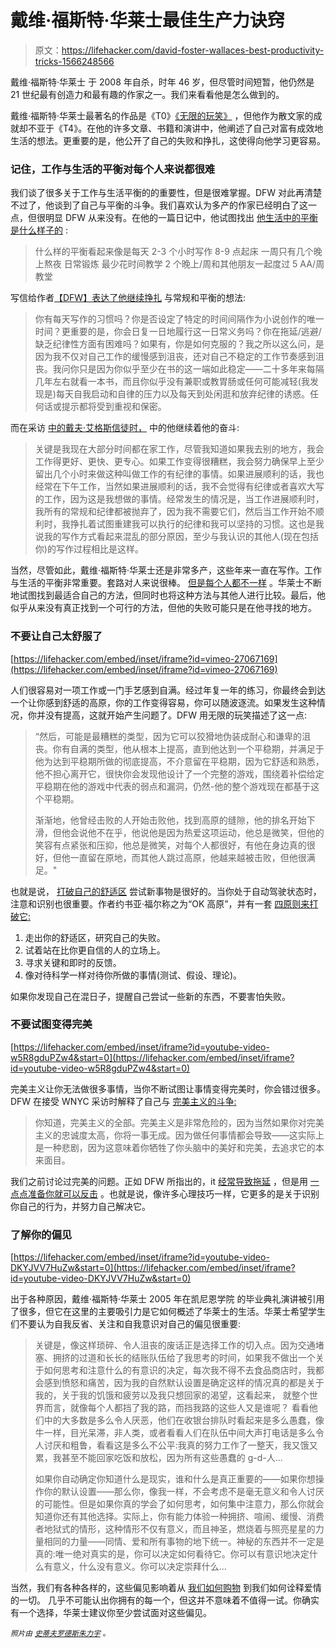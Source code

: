 # 戴维·福斯特·华莱士最佳生产力诀窍

> 原文：<https://lifehacker.com/david-foster-wallaces-best-productivity-tricks-1566248566>

戴维·福斯特·华莱士 于 2008 年自杀，时年 46 岁，但尽管时间短暂，他仍然是 21 世纪最有创造力和最有趣的作家之一。我们来看看他是怎么做到的。



戴维·福斯特·华莱士最著名的作品是《T0》[《无限的玩笑》](http://www.amazon.com/Infinite-Jest-David-Foster-Wallace-ebook/dp/B000S1M9LY/ref=la_B000APPJ3S_1_1?asc_campaign=InlineText&asc_refurl=https://lifehacker.com/david-foster-wallaces-best-productivity-tricks-1566248566&asc_source=&ie=UTF8&qid=1398188201&s=books&sr=1-1&tag=kinjalifehackerlink-20) ，但他作为散文家的成就却不亚于《T4》。在他的许多文章、书籍和演讲中，他阐述了自己对富有成效地生活的想法。更重要的是，他公开了自己的失败和挣扎，这使得向他学习更容易。

### 记住，工作与生活的平衡对每个人来说都很难

我们谈了很多关于工作与生活平衡的的重要性，但是很难掌握。DFW 对此再清楚不过了，他谈到了自己与平衡的斗争。我们喜欢认为多产的作家已经明白了这一点，但很明显 DFW 从来没有。在他的一篇日记中，他试图找出 [他生活中的平衡是什么样子的](http://thisrecording.com/today/2011/4/4/in-which-we-explore-the-archives-of-david-foster-wallace.html) :

> 什么样的平衡看起来像是每天 2-3 个小时写作
> 8-9 点起床
> 一周只有几个晚上熬夜
> 日常锻炼
> 最少花时间教学
> 2 个晚上/周和其他朋友一起度过
> 5 AA/周教堂

写信给作者[【DFW】表达了他继续挣扎](http://books.google.com/books?id=fTzmRoY3z_IC&pg=PT172&lpg=PT172&dq=Do+you+set+off+certain+intervals+as+all+and+only+time+for+fiction+writing?&source=bl&ots=XQUTZS4T5w&sig=4Nm4LcTvuqbTGywB4P5goGkpxkw&hl=en&sa=X&ei=_LRWU-jyKqy6yAHNlYDYAQ&ved=0CCgQ6AEwAA#v=onepage&q=Do%20you%20set%20off%20certain%20intervals%20as%20all%20and%20only%20time%20for%20fiction%20writing%3F&f=false) 与常规和平衡的想法:

> 你有每天写作的习惯吗？你是否设定了特定的时间间隔作为小说创作的唯一时间？更重要的是，你会日复一日地履行这一日常义务吗？你在拖延/逃避/缺乏纪律性方面有困难吗？如果有，你是如何克服的？我之所以这么问，是因为我不仅对自己工作的缓慢感到沮丧，还对自己不稳定的工作节奏感到沮丧。我问你只是因为你似乎至少在书的这一端如此稳定——二十多年来每隔几年左右就看一本书，而且你似乎没有兼职或教胃肠或任何可能减轻(我发现是)每天自我启动和自律的压力以及每天到处闲逛和放弃纪律的诱惑。任何话或提示都将受到重视和保密。

而在采访 [中的戴夫·艾格斯信徒时，](http://www.believermag.com/issues/200311/?read=interview_wallace) 中的他继续着他的奋斗:

> 关键是我现在大部分时间都在家工作，尽管我知道如果我去别的地方，我会工作得更好、更快、更专心。如果工作变得很糟糕，我会努力确保早上至少留出几个小时来做这种叫做工作的有纪律的事情。如果进展顺利的话，我也经常在下午工作，当然如果进展顺利的话，我不会觉得有纪律或者喜欢大写的工作，因为这是我想做的事情。经常发生的情况是，当工作进展顺利时，我所有的常规和纪律都被抛弃了，因为我不需要它们，然后当工作开始不顺利时，我挣扎着试图重建我可以执行的纪律和我可以坚持的习惯。这也是我说我的写作方式看起来混乱的部分原因，至少与我认识的其他人(现在包括你)的写作过程相比是这样。

当然，尽管如此，戴维·福斯特·华莱士还是非常多产，这些年来一直在写作。工作与生活的平衡非常重要。套路对人来说很棒。 [但是每个人都不一样](http://lifehacker.com/when-you-should-and-shouldnt-emulate-famous-creative-1565785132) 。华莱士不断地试图找到最适合自己的方法，但同时也将这种方法与其他人进行比较。最后，他似乎从来没有真正找到一个可行的方法，但他的失败可能只是在他寻找的地方。

### 不要让自己太舒服了

 [https://lifehacker.com/embed/inset/iframe?id=vimeo-27067169](https://lifehacker.com/embed/inset/iframe?id=vimeo-27067169) 

人们很容易对一项工作或一门手艺感到自满。经过年复一年的练习，你最终会到达一个让你感到舒适的高原，你的工作变得容易，你可以随波逐流。如果发生这种情况，你并没有提高，这就开始产生问题了。DFW 用无限的玩笑描述了这一点:

> “然后，可能是最糟糕的类型，因为它可以狡猾地伪装成耐心和谦卑的沮丧。你有自满的类型，他从根本上提高，直到他达到一个平稳期，并满足于他为达到平稳期所做的彻底提高，不介意留在平稳期，因为它舒适和熟悉，他不担心离开它，很快你会发现他设计了一个完整的游戏，围绕着补偿给定平稳期在他的游戏中代表的弱点和漏洞，仍然-他的整个游戏现在都基于这个平稳期。
> 
> 渐渐地，他曾经击败的人开始击败他，找到高原的缝隙，他的排名开始下滑，但他会说他不在乎，他说他是因为热爱这项运动，他总是微笑，但他的笑容有点紧张和压抑，他总是微笑，对每个人都很好，有他在身边真的很好，但他一直留在原地，而其他人跳过高原，他越来越被击败，但他很满足。"

也就是说， [打破自己的舒适区](http://lifehacker.com/the-science-of-breaking-out-of-your-comfort-zone-and-w-656426705) 尝试新事物是很好的。当你处于自动驾驶状态时，注意和识别也很重要。作者约书亚·福尔称之为“OK 高原”，并有一套 [四原则来打破它:](http://lifehacker.com/break-through-your-ok-plateau-by-studying-yourself-fa-5944508)

1.  走出你的舒适区，研究自己的失败。
2.  试着站在比你更自信的人的立场上。
3.  寻求关键和即时的反馈。
4.  像对待科学一样对待你所做的事情(测试、假设、理论)。

如果你发现自己在混日子，提醒自己尝试一些新的东西，不要害怕失败。

### 不要试图变得完美

 [https://lifehacker.com/embed/inset/iframe?id=youtube-video-w5R8gduPZw4&start=0](https://lifehacker.com/embed/inset/iframe?id=youtube-video-w5R8gduPZw4&start=0) 

完美主义让你无法做很多事情，当你不断试图让事情变得完美时，你会错过很多。DFW 在接受 WNYC 采访时解释了自己与 [完美主义的斗争:](https://www.youtube.com/watch?v=w5R8gduPZw4#t=122)

> 你知道，完美主义的全部。完美主义是非常危险的，因为当然如果你对完美主义的忠诚度太高，你将一事无成。因为做任何事情都会导致——这实际上是一种悲剧，因为这意味着你牺牲了你头脑中的美好和完美，去追求它的本来面目。

我们之前讨论过完美的问题。正如 DFW 所指出的，it [经常导致拖延](http://lifehacker.com/how-perfectionism-can-lead-to-procrastination-and-what-5785555) ，但是用 [一点点准备你就可以反击](http://lifehacker.com/outline-your-definition-of-done-to-avoid-the-perfecti-5913664) 。也就是说，像许多心理技巧一样，它更多的是关于识别你自己的行为，并努力自己解决它。

### 了解你的偏见

 [https://lifehacker.com/embed/inset/iframe?id=youtube-video-DKYJVV7HuZw&start=0](https://lifehacker.com/embed/inset/iframe?id=youtube-video-DKYJVV7HuZw&start=0) 

出于各种原因，戴维·福斯特·华莱士 2005 年在凯尼恩学院 的毕业典礼演讲被引用了很多，但它在这里的主要吸引力是它如何概述了华莱士的生活。华莱士希望学生们不要认为自我反省、关注和自我意识对自己的偏见很重要:

> 关键是，像这样琐碎、令人沮丧的废话正是选择工作的切入点。因为交通堵塞、拥挤的过道和长长的结账队伍给了我思考的时间，如果我不做出一个关于如何思考和注意什么的有意识的决定，每次我不得不去食品商店时，我都会感到愤怒和痛苦，因为我的自然默认设置是确定这样的情况真的都是关于我的，关于我的饥饿和疲劳以及我只想回家的渴望，这看起来， 就整个世界而言，就像每个人都挡了我的路，而挡我路的这些人又是谁呢？ 看看他们中的大多数是多么令人厌恶，他们在收银台排队时看起来是多么愚蠢，像牛一样，目光呆滞，非人类，或者看看人们在队伍中间大声打电话是多么令人讨厌和粗鲁，看看这是多么不公平:我真的努力工作了一整天，我又饿又累，我甚至不能回家吃饭和放松，因为所有这些愚蠢的 g-d-人...
> 
> 如果你自动确定你知道什么是现实，谁和什么是真正重要的——如果你想操作你的默认设置——那么你，像我一样，不会考虑不是毫无意义和令人讨厌的可能性。但是如果你真的学会了如何思考，如何集中注意力，那么你就会知道你还有其他选择。实际上，你有能力体验一种拥挤、喧闹、缓慢、消费者地狱式的情形，这种情形不仅有意义，而且神圣，燃烧着与照亮星星的力量相同的力量——同情、爱和所有事物的地下统一。神秘的东西并不一定是真的:唯一绝对真实的是，你可以决定如何看待它。你可以有意识地决定什么有意义，什么没有意义。你可以决定崇拜什么...

当然，我们有各种各样的，这些偏见影响着从 [我们如何购物](http://lifehacker.com/how-your-brain-corrupts-your-shopping-choices-5968125) 到我们如何诠释爱情的一切。 几乎不可能认出你拥有的每一个，但这并不意味着不值得一试。你确实有一个选择，华莱士建议你至少尝试面对这些偏见。

<small>*照片由*</small> [<small>*史蒂夫罗德斯*</small>](https://www.flickr.com/photos/ari/88166765/in/photolist-8MSUD-dmph51-8bRkCr-fPPsQV-gig1AR-4dL9Dx-fAB6eE-7fdJtv-7fhBbU-5yjimS-7fdJAM-mAy1tc-7fdJKn-7fdWgk-7fdEpi-9wY1X3-9uwaC3-hn9hYy-5SPWkz-6AQar8)<small></small>*[<small>*朱力宇*</small>](https://www.flickr.com/photos/julyyu/311846814/in/photolist-tyicd-7wHh9Z-9iLzcb-ddDUmQ-aPAmFe-h6wy5B-89tYmf-4kFvx8-ihmzm3-hvdKo1-sHqA6-gKgrqW-f9wXmU-hH14YS-fqeThG-gHzJJ9-79LtQP-gQ2qPJ-C1E9A-gmaiSG-7Lvg2t-2vVkpu-gK8ZQv-hkQKtP-8GgNkx-bL4rxF-6njGra-4c64g8-62LHW4-i3VShL-c2BMuf-6RmViF-88vqPA-jKKKW-6Rn1KK-94Ho65-jey1Nm-7vjeTp-8eCiXS-8ez2nM-8ez2pK-fARBAj-dKCdEn-4vaRxR-e1g3Ph-doLdQm-9M2Au1-6dw5sX-5H3bSY-5btVAJ) <small>*。*</small>*